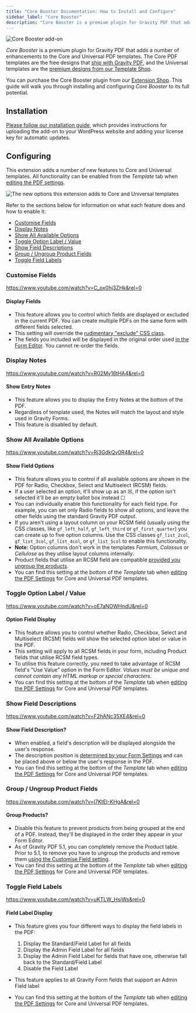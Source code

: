 ```yaml
---
title: "Core Booster Documentation: How to Install and Configure"
sidebar_label: "Core Booster"
description: "Core Booster is a premium plugin for Gravity PDF that adds a number of enhancements to the Core (free) and Universal PDF templates (premium)."
---
```


![Core Booster add-on](https://resources.gravitypdf.com/uploads/edd/2017/06/cover-artwork-2.png)

*Core Booster* is a premium plugin for Gravity PDF that adds a number of enhancements to the Core and Universal PDF templates. The Core PDF templates are the free designs that [ship with Gravity PDF](https://wordpress.org/plugins/gravity-forms-pdf-extended/), and the Universal templates are the [premium designs from our Template Shop](https://gravitypdf.com/template-shop/#universal).

You can purchase the Core Booster plugin from our [Extension Shop](https://gravitypdf.com/shop/core-booster-add-on/). This guide will walk you through installing and configuring *Core Booster* to its full potential.

## Installation 

[Please follow our installation guide](installing-upgrading-extensions.md), which provides instructions for uploading the add-on to your WordPress website and adding your license key for automatic updates.

## Configuring 

This extension adds a number of new features to Core and Universal templates. All functionality can be enabled from the *Template* tab when [editing the PDF settings](../users/setup-pdf.md#template-tab).

![The new options this extension adds to Core and Universal templates](https://resources.gravitypdf.com/uploads/2017/06/core-booster-options.png)

Refer to the sections below for information on what each feature does and how to enable it:

-   [Customise Fields](#customise-fields)
-   [Display Notes](#display-notes)
-   [Show All Available Options](#show-all-available-options)
-   [Toggle Option Label / Value](#toggle-option-label--value)
-   [Show Field Descriptions](#show-field-descriptions)
-   [Group / Ungroup Product Fields](#group--ungroup-product-fields)
-   [Toggle Field Labels](#toggle-field-labels)

### Customise Fields 

https://www.youtube.com/watch?v=C_ox0hj3ZHk&rel=0

#### Display Fields 
*  This feature allows you to control which fields are displayed or excluded in the current PDF. You can create multiple PDFs on the same form with different fields selected.
*  This setting will override the [rudimentary "exclude" CSS class](../users/hide-form-fields.md).
*  The fields you included will be displayed in the original order used [in the Form Editor](https://docs.gravityforms.com/form-editor/). You cannot re-order the fields. 

### Display Notes 

https://www.youtube.com/watch?v=R02My16tHA4&rel=0

#### Show Entry Notes 
*  This feature allows you to display the Entry Notes at the bottom of the PDF. 
*  Regardless of template used, the Notes will match the layout and style used in Gravity Forms.
*  This feature is disabled by default. 

### Show All Available Options 

https://www.youtube.com/watch?v=Rj3GdkQv0R4&rel=0

#### Show Field Options 
* This feature allows you to control if all available options are shown in the PDF for Radio, Checkbox, Select and Multiselect (RCSM) fields.
* If a user selected an option, it'll show up as an ☒, if the option isn't selected it'll be an empty ballot box instead ☐
* You can individually enable this functionality for each field type. For example, you can set only Radio fields to show all options, and leave the other fields using the standard Gravity PDF output.
* If you aren't using a layout column on your RCSM field (usually using the CSS classes, like `gf_left_half`, `gf_left_third` or `gf_first_quarter`) you can create up to five option columns. Use the CSS classes `gf_list_2col`, `gf_list_3col`, `gf_list_4col`, or `gf_list_5col` to enable this functionality.
* **Note:** Option columns don't work in the templates *Formium*, *Colossus* or *Cellulose* as they utilise layout columns internally.
* Product fields that utilise an RCSM field are compatible [provided you ungroup the products](#group--ungroup-product-fields).
* You can find this setting at the bottom of the *Template* tab when [editing the PDF Settings](../users/setup-pdf.md#template) for Core and Universal PDF templates.

### Toggle Option Label / Value 

https://www.youtube.com/watch?v=oE7aNOWHndU&rel=0

#### Option Field Display 
* This feature allows you to control whether Radio, Checkbox, Select and Multiselect (RCSM) fields will show the selected option label or value in the PDF.
* This setting will apply to all RCSM fields in your form, including Product fields that utilise RCSM field types.
* To utilise this feature correctly, you need to take advantage of RCSM field's "Use Value" option in the Form Editor. *Values must be unique and cannot contain any HTML markup or special characters*.
* You can find this setting at the bottom of the *Template* tab when [editing the PDF Settings](../users/setup-pdf.md#template) for Core and Universal PDF templates.

### Show Field Descriptions 

https://www.youtube.com/watch?v=F2hANc35XE4&rel=0

#### Show Field Description? 
* When enabled, a field's description will be displayed alongside the user's response.
* The description position is [determined by your Form Settings](https://docs.gravityforms.com/form-settings/#form-layout) and can be placed above or below the user's response in the PDF.
* You can find this setting at the bottom of the *Template* tab when [editing the PDF Settings](../users/setup-pdf.md#template) for Core and Universal PDF templates.

### Group / Ungroup Product Fields 

https://www.youtube.com/watch?v=I7KtEI-KHgA&rel=0

#### Group Products? 
* Disable this feature to prevent products from being grouped at the end of a PDF. Instead, they'll be displayed in the order they appear in your Form Editor. 
* As of Gravity PDF 5.1, you can completely remove the Product table. Prior to 5.1, to remove you have to ungroup the products and remove them [using the Customise Field setting](#customise-fields).
* You can find this setting at the bottom of the *Template* tab when [editing the PDF Settings](../users/setup-pdf.md#template) for Core and Universal PDF templates.

### Toggle Field Labels 

https://www.youtube.com/watch?v=uKTLW_HsiWs&rel=0

#### Field Label Display 
* This feature gives you four different ways to display the field labels in the PDF:
    1.  Display the Standard/Field Label for all fields
    2.  Display the Admin Field Label for all fields
    3.  Display the Admin Field Label for fields that have one, otherwise fall back to the Standard/Field Label
    4.  Disable the Field Label

* This feature applies to all Gravity Form fields that support an Admin Field label
* You can find this setting at the bottom of the *Template* tab when [editing the PDF Settings](../users/setup-pdf.md#template) for Core and Universal PDF templates.
